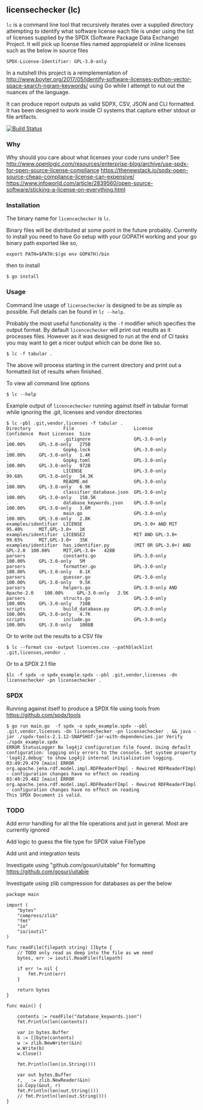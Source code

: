 licensechecker (lc)
-------------------
`lc` is a command line tool that recursively iterates over a supplied directory
attempting to identify what software license each file is under using the list
of licenses supplied by the SPDX (Software Package Data Exchange) Project. It will pick up 
license files named appropiateld or inline licenses such as the below in source files

`SPDX-License-Identifier: GPL-3.0-only`

In a nutshell this project is a reimplementation of http://www.boyter.org/2017/05/identify-software-licenses-python-vector-space-search-ngram-keywords/ using Go while I attempt to nut out the nuances of the language. 

It can produce report outputs as valid SDPX, CSV, JSON and CLI formatted. It has been designed to work inside CI systems that capture either stdout or file artifacts.

[![Build Status](https://travis-ci.org/boyter/lc.svg?branch=master)](https://travis-ci.org/boyter/lc)

### Why

Why should you care about what licenses your code runs under? See http://www.openlogic.com/resources/enterprise-blog/archive/use-spdx-for-open-source-license-compliance https://thenewstack.io/spdx-open-source-cheap-compliance-license-can-expensive/ https://www.infoworld.com/article/2839560/open-source-software/sticking-a-license-on-everything.html

### Installation

The binary name for `licencechecker` is `lc`.

Binary files will be distributed at some point in the future probably. Currently to install you need to have Go setup with your GOPATH working and your go binary path exported like so,

```
export PATH=$PATH:$(go env GOPATH)/bin
```

then to install

```
$ go install
```


### Usage

Command line usage of `licensechecker` is designed to be as simple as possible.
Full details can be found in `lc --help`.

Probably the most useful functionality is the `-f` modifier which specifies the output format.
By default `licencechecker` will print out results as it processes files. However as it was designed
to run at the end of CI tasks you may want to get a nicer output which can be done like so.

```
$ lc -f tabular .
```

The above will process starting in the current directory and print out a formatted list of results when finished.

To view all command line options

```
$ lc --help
```

Example output of `licencechecker` running against itself in tabular format while ignoring the .git, licenses and vendor directories

```
$ lc -pbl .git,vendor,licenses -f tabular .
Directory            File                      License                        Confidence  Root Licenses  Size
.                    .gitignore                GPL-3.0-only                   100.00%     GPL-3.0-only   275B
.                    Gopkg.lock                GPL-3.0-only                   100.00%     GPL-3.0-only   1.4K
.                    Gopkg.toml                GPL-3.0-only                   100.00%     GPL-3.0-only   972B
.                    LICENSE                   GPL-3.0-only                   99.68%      GPL-3.0-only   34.3K
.                    README.md                 GPL-3.0-only                   100.00%     GPL-3.0-only   6.9K
.                    classifier_database.json  GPL-3.0-only                   100.00%     GPL-3.0-only   158.5K
.                    database_keywords.json    GPL-3.0-only                   100.00%     GPL-3.0-only   3.6M
.                    main.go                   GPL-3.0-only                   100.00%     GPL-3.0-only   2.8K
examples/identifier  LICENSE                   GPL-3.0+ AND MIT               95.40%      MIT,GPL-3.0+   1K
examples/identifier  LICENSE2                  MIT AND GPL-3.0+               99.65%      MIT,GPL-3.0+   35K
examples/identifier  has_identifier.py         (MIT OR GPL-3.0+) AND GPL-2.0  100.00%     MIT,GPL-3.0+   428B
parsers              constants.go              GPL-3.0-only                   100.00%     GPL-3.0-only   5M
parsers              formatter.go              GPL-3.0-only                   100.00%     GPL-3.0-only   8.1K
parsers              guesser.go                GPL-3.0-only                   100.00%     GPL-3.0-only   9.5K
parsers              helpers.go                GPL-3.0-only AND Apache-2.0    100.00%     GPL-3.0-only   2.5K
parsers              structs.go                GPL-3.0-only                   100.00%     GPL-3.0-only   710B
scripts              build_database.py         GPL-3.0-only                   100.00%     GPL-3.0-only   4.7K
scripts              include.go                GPL-3.0-only                   100.00%     GPL-3.0-only   1008B
```

Or to write out the results to a CSV file

```
$ lc --format csv -output licences.csv --pathblacklist .git,licenses,vendor .
```

Or to a SPDX 2.1 file

```
$lc -f spdx -o spdx_example.spdx --pbl .git,vendor,licenses -dn licensechecker -pn licensechecker .
```


### SPDX

Running against itself to produce a SPDX file using tools from https://github.com/spdx/tools

```
$ go run main.go  -f spdx -o spdx_example.spdx --pbl .git,vendor,licenses -dn licensechecker -pn licensechecker . && java -jar ./spdx-tools-2.1.12-SNAPSHOT-jar-with-dependencies.jar Verify ./spdx_example.spdx
ERROR StatusLogger No log4j2 configuration file found. Using default configuration: logging only errors to the console. Set system property 'log4j2.debug' to show Log4j2 internal initialization logging.
03:49:29.479 [main] ERROR org.apache.jena.rdf.model.impl.RDFReaderFImpl - Rewired RDFReaderFImpl - configuration changes have no effect on reading
03:49:29.482 [main] ERROR org.apache.jena.rdf.model.impl.RDFReaderFImpl - Rewired RDFReaderFImpl - configuration changes have no effect on reading
This SPDX Document is valid.
```

### TODO

Add error handling for all the file operations and just in general. Most are currently ignored

Add logic to guess the file type for SPDX value FileType

Add unit and integration tests

Investigate using "github.com/gosuri/uitable" for formatting https://github.com/gosuri/uitable

Investigate using zlib compression for databases as per the below

```
package main

import (
	"bytes"
	"compress/zlib"
	"fmt"
	"io"
	"io/ioutil"
)

func readFile(filepath string) []byte {
	// TODO only read as deep into the file as we need
	bytes, err := ioutil.ReadFile(filepath)

	if err != nil {
		fmt.Print(err)
	}

	return bytes
}

func main() {

	contents := readFile("database_keywords.json")
	fmt.Println(len(contents))

	var in bytes.Buffer
	b := []byte(contents)
	w := zlib.NewWriter(&in)
	w.Write(b)
	w.Close()

	fmt.Println(len(in.String()))

	var out bytes.Buffer
	r, _ := zlib.NewReader(&in)
	io.Copy(&out, r)
	fmt.Println(len(out.String()))
	// fmt.Println(len(out.String()))
}
```
